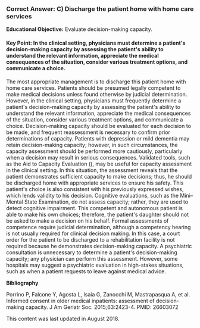 
### Correct Answer: C) Discharge the patient home with home care services 

**Educational Objective:** Evaluate decision-making capacity.

#### **Key Point:** In the clinical setting, physicians must determine a patient's decision-making capacity by assessing the patient's ability to understand the relevant information, appreciate the medical consequences of the situation, consider various treatment options, and communicate a choice.

The most appropriate management is to discharge this patient home with home care services. Patients should be presumed legally competent to make medical decisions unless found otherwise by judicial determination. However, in the clinical setting, physicians must frequently determine a patient's decision-making capacity by assessing the patient's ability to understand the relevant information, appreciate the medical consequences of the situation, consider various treatment options, and communicate a choice. Decision-making capacity should be evaluated for each decision to be made, and frequent reassessment is necessary to confirm prior determinations of capacity. Patients with depression or mild dementia may retain decision-making capacity; however, in such circumstances, the capacity assessment should be performed more cautiously, particularly when a decision may result in serious consequences. Validated tools, such as the Aid to Capacity Evaluation (), may be useful for capacity assessment in the clinical setting. In this situation, the assessment reveals that the patient demonstrates sufficient capacity to make decisions; thus, he should be discharged home with appropriate services to ensure his safety. This patient's choice is also consistent with his previously expressed wishes, which lends validity to his decision.
Cognitive evaluations, such as the Mini–Mental State Examination, do not assess capacity; rather, they are used to detect cognitive impairment.
This competent and autonomous patient is able to make his own choices; therefore, the patient's daughter should not be asked to make a decision on his behalf.
Formal assessments of competence require judicial determination, although a competency hearing is not usually required for clinical decision making. In this case, a court order for the patient to be discharged to a rehabilitation facility is not required because he demonstrates decision-making capacity.
A psychiatric consultation is unnecessary to determine a patient's decision-making capacity; any physician can perform this assessment. However, some hospitals may suggest a psychiatric evaluation in high-stakes situations, such as when a patient requests to leave against medical advice.

**Bibliography**

Porrino P, Falcone Y, Agosta L, Isaia G, Zanocchi M, Mastrapasqua A, et al. Informed consent in older medical inpatients: assessment of decision-making capacity. J Am Geriatr Soc. 2015;63:2423-4. PMID: 26603072

This content was last updated in August 2018.